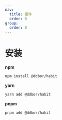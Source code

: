 ```yaml
---
nav:
  title: 组件
  order: 0
group:
  order: 0
---
```


# 安装

**npm**

```bash
npm install @ddbor/habit
```

**yarn**

```bash
yarn add @ddbor/habit
```

**pnpm**

```bash
pnpm add @ddbor/habit
```
